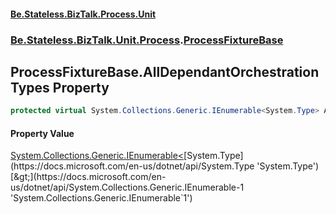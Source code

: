 #### [Be.Stateless.BizTalk.Process.Unit](README.md 'README')
### [Be.Stateless.BizTalk.Unit.Process](Be.Stateless.BizTalk.Unit.Process.md 'Be.Stateless.BizTalk.Unit.Process').[ProcessFixtureBase](ProcessFixtureBase.md 'Be.Stateless.BizTalk.Unit.Process.ProcessFixtureBase')

## ProcessFixtureBase.AllDependantOrchestrationTypes Property

```csharp
protected virtual System.Collections.Generic.IEnumerable<System.Type> AllDependantOrchestrationTypes { get; }
```

#### Property Value
[System.Collections.Generic.IEnumerable&lt;](https://docs.microsoft.com/en-us/dotnet/api/System.Collections.Generic.IEnumerable-1 'System.Collections.Generic.IEnumerable`1')[System.Type](https://docs.microsoft.com/en-us/dotnet/api/System.Type 'System.Type')[&gt;](https://docs.microsoft.com/en-us/dotnet/api/System.Collections.Generic.IEnumerable-1 'System.Collections.Generic.IEnumerable`1')